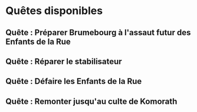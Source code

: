 # Quêtes disponibles

## Quête : Préparer Brumebourg à l'assaut futur des Enfants de la Rue
## Quête : Réparer le stabilisateur
## Quête : Défaire les Enfants de la Rue
## Quête : Remonter jusqu'au culte de Komorath